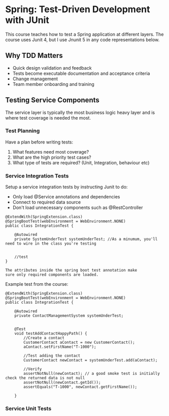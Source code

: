 # Spring: Test-Driven Development with JUnit

This course teaches how to test a Spring application at different layers.
The course uses Junit 4, but I use Jnunit 5 in any code representations below.

## Why TDD Matters
* Quick design validation and feedback
* Tests become executable documentation and acceptance criteria
* Change management
* Team member onboarding and training

## Testing Service Components
The service layer is typically the most business logic heavy layer and is where test coverage 
is needed the most.

### Test Planning
Have a plan before writing tests:

1. What features need most coverage?
2. What are the high priority test cases?
3. What type of tests are required? (Unit, Integration, behaviour etc)

### Service Integration Tests
Setup a service integration tests by instructing Junit to do:
* Only load @Service annotations and dependencies
* Connect to required data source
* Don't load unnecessary components such as @RestController

```aidl
@ExtendWith(SpringExtension.class)
@SpringBootTest(webEnvironment = WebEnvironment.NONE)
public class IntegrationTest {
    
    @Autowired
    private SystemUnderTest systemUnderTest; //As a minumum, you'll need to wire in the class you're testing
    
   
    //test
}

The attributes inside the spring boot test annotation make 
sure only required components are loaded.
```

Example test from the course:
```aidl
@ExtendWith(SpringExtension.class)
@SpringBootTest(webEnvironment = WebEnvironment.NONE)
public class IntegrationTest {
    
    @Autowired
    private ContactManagementSystem systemUnderTest;
    
   
    @Test
    void testAddContactHappyPath() {
        //Create a contact
        CustomerContact aContact = new CustomerContact();
        aContact.setFirstName("T-1000");
        
        //Test adding the contact
        CustomerContact newContact = systemUnderTest.add(aContact);
        
        //Verify
        assertNotNull(newContact); // a good smoke test is initially check the returned data is not null
        assertNotNull(newContact.getId());
        assertEquals("T-1000", newContact.getFirstName()); 
       
    }

```

### Service Unit Tests

